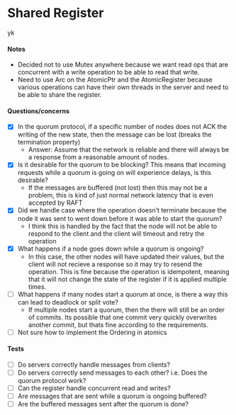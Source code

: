 # Shared Register

yk

#### Notes

- Decided not to use Mutex anywhere because we want read ops that are concurrent with a write operation to be able to read that write.
- Need to use Arc on the AtomicPtr and the AtomicRegister because various operations can have their own threads in the server and need to be able to share the register. 

#### Questions/concerns
- [x] In the quorum protocol, if a specific number of nodes does not ACK the writing of the new state, then the message can be lost (breaks the termination property)
    - Answer: Assume that the network is reliable and there will always be a response from a reasonable amount of nodes.
- [x] Is it desirable for the quorum to be blocking? This means that incoming requests while a quorum is going on will experience delays, is this desirable?
    - If the messages are buffered (not lost) then this may not be a problem, this is kind of just normal network latency that is even accepted by RAFT
- [x] Did we handle case where the operation doesn’t terminate because the node it was sent to went down before it was able to start the quorum?
    - I think this is handled by the fact that the node will not be able to respond to the client and the client will timeout and retry the operation
- [x] What happens if a node goes down while a quorum is ongoing?
    - In this case, the other nodes will have updated their values, but the client will not recieve a response so it may try to resend the operation. This is fine because the operation is idempotent, meaning that it will not change the state of the register if it is applied multiple times.
- [ ] What happens if many nodes start a quorum at once, is there a way this can lead to deadlock or split vote?
    - If multiple nodes start a quorum, then the there will still be an order of commits. Its possible that one commit very quickly overwrites another commit, but thats fine according to the requirements.
- [ ] Not sure how to implement the Ordering in atomics

#### Tests
- [ ] Do servers correctly handle messages from clients?
- [ ] Do servers correctly send messages to each other? i.e. Does the quorum protocol work?
- [ ] Can the register handle concurrent read and writes?
- [ ] Are messages that are sent while a quorum is ongoing buffered? 
- [ ] Are the buffered messages sent after the quorum is done?